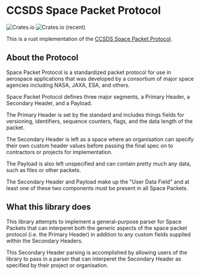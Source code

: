 # CCSDS Space Packet Protocol

![Crates.io](https://img.shields.io/crates/v/ccsds-spacepacket) ![Crates.io (recent)](https://img.shields.io/crates/dr/ccsds-spacepacket)

This is a rust implementation of the [CCSDS Space Packet Protocol](https://public.ccsds.org/Pubs/133x0b2e1.pdf).

## About the Protocol 
Space Packet Protocol is a standardized packet protocol for use in aerospace applications that was developed by a consortium of major space agencies including NASA, JAXA, ESA, and others.

Space Packet Protocol defines three major segments, a Primary Header, a Secondary Header, and a Payload.

The Primary Header is set by the standard and includes things fields for versioning, identifiers, sequence counters, flags, and the data length of the packet.

The Secondary Header is left as a space where an organisation can specify their own custom header values before passing the final spec on to contractors or projects for implementation. 

The Payload is also left unspecified and can contain pretty much any data, such as files or other packets.

The Secondary Header and Payload make up the "User Data Field" and at least one of these two components must be present in all Space Packets. 


## What this library does
This library attempts to implement a general-purpose parser for Space Packets that can interperet both the generic aspects of the space packet protocol (i.e. the Primary Header) in addition to any custom fields supplied within the Secondary Headers.

This Secondary Header parsing is accomplished by allowing users of the library to pass in a parser that can interperet the Secondary Header as specified by their project or organisation.